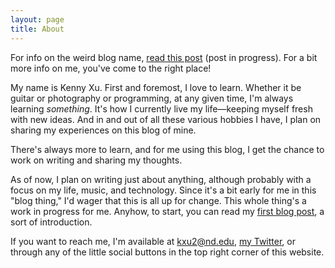 ```yaml
---
layout: page
title: About
---
```

For info on the weird blog name, [read this post](../journal/On-the-Title-An-Atonal-Life.html) (post in progress). For a bit more info on me, you've come to the right place!

My name is Kenny Xu. First and foremost, I love to learn. Whether it be guitar or photography or programming, at any given time, I'm always learning _something_. It's how I currently live my life—keeping myself fresh with new ideas. And in and out of all these various hobbies I have, I plan on sharing my experiences on this blog of mine.

There's always more to learn, and for me using this blog, I get the chance to work on writing and sharing my thoughts.

As of now, I plan on writing just about anything, although probably with a focus on my life, music, and technology. Since it's a bit early for me in this "blog thing," I'd wager that this is all up for change. This whole thing's a work in progress for me. Anyhow, to start, you can read my [first blog post](../journal/Subways-and-Strangers-an-Introduction.html), a sort of introduction.

If you want to reach me, I'm available at kxu2@nd.edu, [my Twitter](https://twitter.com/xukenny), or through any of the little social buttons in the top right corner of this website.

